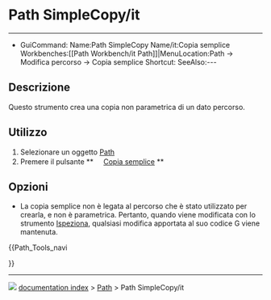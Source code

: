 # Path SimpleCopy/it
---
- GuiCommand:   Name:Path SimpleCopy   Name/it:Copia semplice   Workbenches:[[Path Workbench/it   Path]]|MenuLocation:Path → Modifica percorso → Copia semplice   Shortcut:   SeeAlso:---


</div>



## Descrizione


<div class="mw-translate-fuzzy">

Questo strumento crea una copia non parametrica di un dato percorso.


</div>



## Utilizzo


<div class="mw-translate-fuzzy">

1.  Selezionare un oggetto [Path](Path_Workbench/it.md)
2.  Premere il pulsante **<img src="images/Path_SimpleCopy.png" width=16px> [Copia semplice](Path_SimpleCopy/it.md)
**


</div>



## Opzioni


<div class="mw-translate-fuzzy">

-   La copia semplice non è legata al percorso che è stato utilizzato per crearla, e non è parametrica. Pertanto, quando viene modificata con lo strumento [Ispeziona](Path_Inspect/it.md), qualsiasi modifica apportata al suo codice G viene mantenuta.


</div>





{{Path_Tools_navi

}}



---
![](images/Button_right.svg) [documentation index](../README.md) > [Path](Path_Workbench.md) > Path SimpleCopy/it
